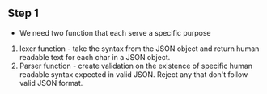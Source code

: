 ## Step 1
- We need two function that each serve a specific purpose

1. lexer function - take the syntax from the JSON object and return human readable text for each char in a JSON object.
2. Parser function - create validation on the existence of specific human readable syntax expected in valid JSON. Reject any that don't follow valid JSON format.

